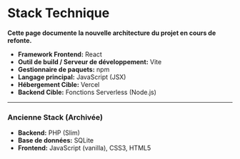 # Stack Technique

**Cette page documente la nouvelle architecture du projet en cours de refonte.**

- **Framework Frontend:** React
- **Outil de build / Serveur de développement:** Vite
- **Gestionnaire de paquets:** npm
- **Langage principal:** JavaScript (JSX)
- **Hébergement Cible:** Vercel
- **Backend Cible:** Fonctions Serverless (Node.js)

---

### Ancienne Stack (Archivée)
- **Backend:** PHP (Slim)
- **Base de données:** SQLite
- **Frontend:** JavaScript (vanilla), CSS3, HTML5